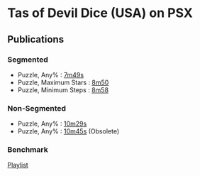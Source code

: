 # Tas of Devil Dice (USA) on PSX

## Publications

### Segmented

- Puzzle, Any% : [7m49s](https://www.youtube.com/watch?v=_7yKOdAjblM)
- Puzzle, Maximum Stars : [8m50](https://www.youtube.com/watch?v=LMxgXYxKpno)
- Puzzle, Minimum Steps : [8m58](https://www.youtube.com/watch?v=dPKOuuCzq54)

### Non-Segmented

- Puzzle, Any% : [10m29s](https://www.youtube.com/watch?v=kPTkihZGlrY)
- Puzzle, Any% : [10m45s](https://www.youtube.com/watch?v=-jrqdQf3Jho) (Obsolete)

### Benchmark

[Playlist](https://www.youtube.com/watch?v=Yu3RLAAO5-8&list=PLOritzM6b1Y9496Whe0lxBgH73HwpMLL2)